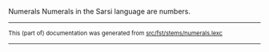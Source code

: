 Numerals
Numerals in the Sarsi language are numbers.

* * *

<small>This (part of) documentation was generated from [src/fst/stems/numerals.lexc](https://github.com/giellalt/lang-srs/blob/main/src/fst/stems/numerals.lexc)</small>

---

